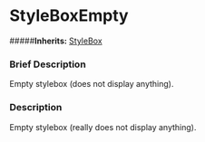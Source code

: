 #  StyleBoxEmpty  
#####**Inherits:** [StyleBox](class_stylebox)

###  Brief Description  
Empty stylebox (does not display anything).

###  Description  
Empty stylebox (really does not display anything).
